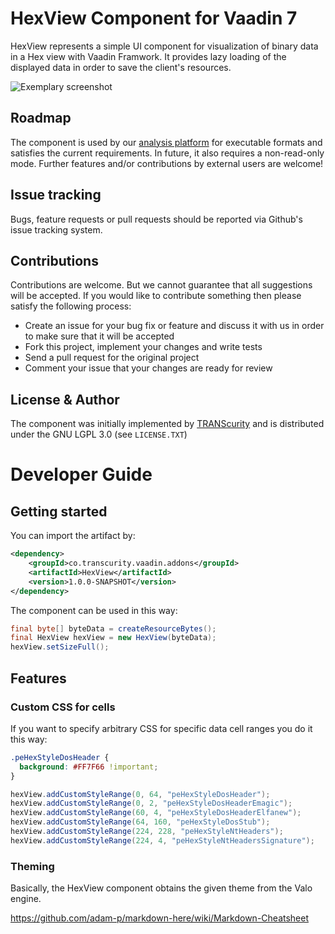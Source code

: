 # HexView Component for Vaadin 7

HexView represents a simple UI component for visualization of binary data in a Hex view with Vaadin Framwork. It provides lazy loading of the displayed data in order to save the client's resources.

![Exemplary screenshot](https://github.com/TRANScurity/HexView/blob/master/HexView/src/main/documentation/images/hexview-example.png)

## Roadmap

The component is used by our [analysis platform](http://platform.transcurity.co/) for executable formats and satisfies the current requirements. In future, it also requires a non-read-only mode. Further features and/or contributions by external users are welcome!

## Issue tracking

Bugs, feature requests or pull requests should be reported via Github's issue tracking system.

## Contributions

Contributions are welcome. But we cannot guarantee that all suggestions will be accepted. If you would like to contribute something then please satisfy the following process:

* Create an issue for your bug fix or feature and discuss it with us in order to make sure that it will be accepted
* Fork this project, implement your changes and write tests
* Send a pull request for the original project
* Comment your issue that your changes are ready for review

## License & Author

The component was initially implemented by [TRANScurity](http://www.transcurity.co/) and is distributed under the GNU LGPL 3.0 (see ``LICENSE.TXT``)

# Developer Guide
## Getting started

You can import the artifact by:

```xml
<dependency>
    <groupId>co.transcurity.vaadin.addons</groupId>
    <artifactId>HexView</artifactId>
    <version>1.0.0-SNAPSHOT</version>
</dependency>
```

The component can be used in this way:

```java
final byte[] byteData = createResourceBytes();
final HexView hexView = new HexView(byteData);
hexView.setSizeFull();
```

## Features

### Custom CSS for cells

If you want to specify arbitrary CSS for specific data cell ranges you do it this way:

```scss
.peHexStyleDosHeader {
  background: #FF7F66 !important;
}
```

```java
hexView.addCustomStyleRange(0, 64, "peHexStyleDosHeader");
hexView.addCustomStyleRange(0, 2, "peHexStyleDosHeaderEmagic");
hexView.addCustomStyleRange(60, 4, "peHexStyleDosHeaderElfanew");
hexView.addCustomStyleRange(64, 160, "peHexStyleDosStub");
hexView.addCustomStyleRange(224, 228, "peHexStyleNtHeaders");
hexView.addCustomStyleRange(224, 4, "peHexStyleNtHeadersSignature");
```

### Theming

Basically, the HexView component obtains the given theme from the Valo engine.

https://github.com/adam-p/markdown-here/wiki/Markdown-Cheatsheet
